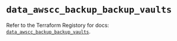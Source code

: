 # `data_awscc_backup_backup_vaults`

Refer to the Terraform Registory for docs: [`data_awscc_backup_backup_vaults`](https://registry.terraform.io/providers/hashicorp/awscc/0.70.0/docs/data-sources/backup_backup_vaults).

